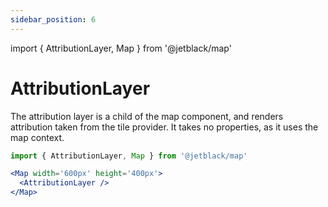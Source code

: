 ```yaml
---
sidebar_position: 6
---
```


import { AttributionLayer, Map } from '@jetblack/map'

# AttributionLayer

The attribution layer is a child of the map component, and renders 
attribution taken from the tile provider. It takes no properties,
as it uses the map context.

<Map width='600px' height='400px'>
  <AttributionLayer />
</Map>

```jsx
import { AttributionLayer, Map } from '@jetblack/map'

<Map width='600px' height='400px'>
  <AttributionLayer />
</Map>
```
